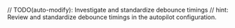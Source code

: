 // TODO(auto-modify): Investigate and standardize debounce timings
// hint: Review and standardize debounce timings in the autopilot configuration.
